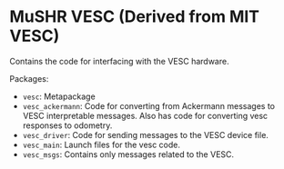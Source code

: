# MuSHR VESC (Derived from MIT VESC)

Contains the code for interfacing with the VESC hardware.

Packages:
  - `vesc`: Metapackage
  - `vesc_ackermann`: Code for converting from Ackermann messages to VESC interpretable messages. Also has code for converting vesc responses to odometry.
  - `vesc_driver`: Code for sending messages to the VESC device file.
  - `vesc_main`: Launch files for the vesc code.
  - `vesc_msgs`: Contains only messages related to the VESC.
